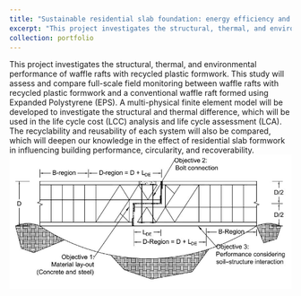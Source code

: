 ```yaml
---
title: "Sustainable residential slab foundation: energy efficiency and circularity investigations"
excerpt: "This project investigates the structural, thermal, and environmental performance of waffle rafts with recycled plastic formwork. <br/><img src='/images/formwork.jpg'>"
collection: portfolio
---
```

This project investigates the structural, thermal, and environmental performance of waffle rafts with recycled plastic formwork. This study will assess and compare full-scale field monitoring between waffle rafts with recycled plastic formwork and a conventional waffle raft formed using Expanded Polystyrene (EPS).  A multi-physical finite element model will be developed to investigate the structural and thermal difference, which will be used in the life cycle cost (LCC) analysis and life cycle assessment (LCA). The recyclability and reusability of each system will also be compared, which will deepen our knowledge in the effect of residential slab formwork in influencing building performance, circularity, and recoverability.
<br/><img src='/images/prefab_connection.JPG'>
